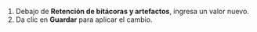 1. Debajo de **Retención de bitácoras y artefactos**, ingresa un valor nuevo.
1. Da clic en **Guardar** para aplicar el cambio.
